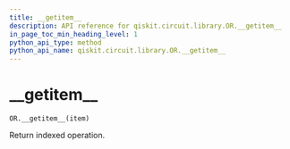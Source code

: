 ```yaml
---
title: __getitem__
description: API reference for qiskit.circuit.library.OR.__getitem__
in_page_toc_min_heading_level: 1
python_api_type: method
python_api_name: qiskit.circuit.library.OR.__getitem__
---
```


# \_\_getitem\_\_

<span id="qiskit.circuit.library.OR.__getitem__" />

`OR.__getitem__(item)`

Return indexed operation.

